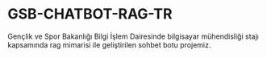 # GSB-CHATBOT-RAG-TR
Gençlik ve Spor Bakanlığı Bilgi İşlem Dairesinde bilgisayar mühendisliği stajı kapsamında rag mimarisi ile geliştirilen sohbet botu projemiz.
